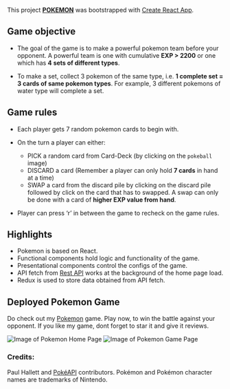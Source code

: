 This project [**POKEMON**](https://monika-ch.github.io/pokemon) was bootstrapped with [Create React App](https://github.com/facebook/create-react-app).


## Game objective
 -  The goal of the game is to make a powerful pokemon team before your opponent. A powerful team is one with cumulative **EXP > 2200**
    or one which has **4 sets of different types**.
    
 -  To make a set, collect 3 pokemon of the same type, i.e. **1 complete set = 3 cards of same pokemon types**.
    For example, 3 different pokemons of water type will complete a set.


## Game rules
 -  Each player gets 7 random pokemon cards to begin with.
 
 -  On the turn a player can either:
    - PICK a random card from Card-Deck (by clicking on the `pokeball` image)
    - DISCARD a card (Remember a player can only hold **7 cards** in hand at a time)
    - SWAP a card from the discard pile by clicking on the discard pile followed by click on the card that has to swapped. A swap can
      only be done with a card of **higher EXP value from hand**.
      
 -  Player can press ‘r’ in between the game to recheck on the game rules.
 
 
## Highlights
 -  Pokemon is based on React.
 -  Functional components hold logic and functionality of the game.
 -  Presentational components control the configs of the game.
 -  API fetch from [Rest API](https://pokeapi.co/api/v2/pokemon/) works at the background of the home page load.
 -  Redux is used to store data obtained from API fetch.
 
 
## Deployed Pokemon Game
   Do check out my [Pokemon](https://monika-ch.github.io/pokemon) game. Play now, to win the battle against your opponent. If you like my
   game, dont forget to star it and give it reviews.
   

   ![Image of Pokemon Home Page](https://pokemon/public/pokehome.png)
   ![Image of Pokemon Game Page](https://pokemon/public/pokegame.png)

 ### Credits:
 
   Paul Hallett and [PokéAPI](https://pokeapi.co/) contributors. Pokémon and Pokémon character names are trademarks of Nintendo.
